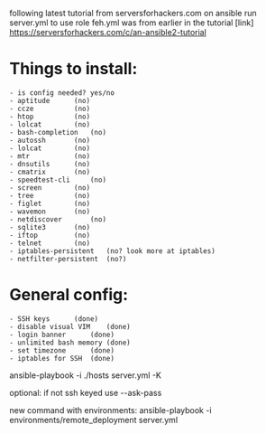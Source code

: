 following latest tutorial from serversforhackers.com on ansible
run server.yml to use role
feh.yml was from earlier in the tutorial
[link] https://serversforhackers.com/c/an-ansible2-tutorial

# Things to install:
	- is config needed? yes/no
	- aptitude 		(no)
	- ccze			(no)
	- htop			(no)
	- lolcat		(no)
	- bash-completion	(no)
	- autossh		(no)
	- lolcat		(no)
	- mtr			(no)
	- dnsutils		(no)
	- cmatrix		(no)
	- speedtest-cli		(no)
	- screen		(no)
	- tree			(no)
	- figlet		(no)
	- wavemon		(no)
	- netdiscover		(no)
	- sqlite3		(no)
	- iftop			(no)
	- telnet		(no)
	- iptables-persistent	(no? look more at iptables)
	- netfilter-persistent	(no?)

# General config:
	- SSH keys		(done)
	- disable visual VIM 	(done)
	- login banner		(done)
	- unlimited bash memory (done)
	- set timezone		(done)
	- iptables for SSH	(done)

ansible-playbook -i ./hosts server.yml -K

optional: if not ssh keyed use --ask-pass


new command with environments:
ansible-playbook -i environments/remote_deployment server.yml
